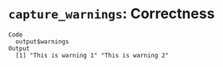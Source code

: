 # `capture_warnings`: Correctness

    Code
      output$warnings
    Output
      [1] "This is warning 1" "This is warning 2"

